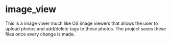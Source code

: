 # image_view
This is a image viwer much like OS image viewers that allows the user to upload photos and add/delete tags to these photos. 
The project saves these files once every change is made. 
